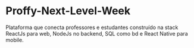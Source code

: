 # Proffy-Next-Level-Week
Plataforma que conecta professores e estudantes construído na stack ReactJs para web, NodeJs no backend, SQL como bd e React Native para mobile. 
